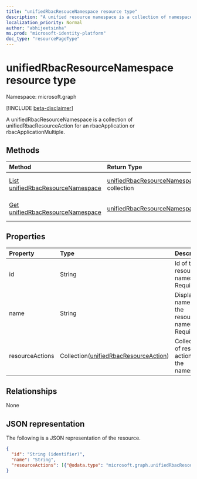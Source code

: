 ```yaml
---
title: "unifiedRbacResouceNamespace resource type"
description: "A unified resource namespace is a collection of namespaces for an RBAC application."
localization_priority: Normal
author: "abhijeetsinha"
ms.prod: "microsoft-identity-platform"
doc_type: "resourcePageType"
---
```


# unifiedRbacResourceNamespace resource type

Namespace: microsoft.graph

[!INCLUDE [beta-disclaimer](../../includes/beta-disclaimer.md)]

A unifiedRbacResourceNamespace is a collection of unifiedRbacResourceAction for an rbacApplication or rbacApplicationMultiple.

## Methods

| Method       | Return Type | Description |
|:-------------|:------------|:------------|
| [List unifiedRbacResourceNamespace](../api/unifiedrbacresourcenamespace-list.md) | [unifiedRbacResourceNamespace](unifiedrbacresourcenamespace.md) collection | Read a list of unifiedRbacResourceNamespace objects, and their properties. |
| [Get unifiedRbacResourceNamespace](../api/unifiedrbacresourcenamespace-get.md) | [unifiedRbacResourceNamespace](unifiedrbacresourcenamespace.md) | Read the properties of a unifiedRbacResourceNamespace object. |

## Properties

| Property     | Type        | Description |
|:-------------|:------------|:------------|
|id|String| Id of the resource namespace. Required. |
|name|String| Display name for the resource namespace. Required.|
|resourceActions|Collection([unifiedRbacResourceAction](unifiedrbacresourceaction.md))| Collection of resource actions in the namespace. |

## Relationships

None

## JSON representation

The following is a JSON representation of the resource.

<!-- {
  "blockType": "resource",
  "optionalProperties": [

  ],
  "@odata.type": "microsoft.graph.unifiedRbacResourceNamespace",
  "baseType": "",
  "keyProperty": "id"
}-->

```json
{
  "id": "String (identifier)",
  "name": "String",
  "resourceActions": [{"@odata.type": "microsoft.graph.unifiedRbacResourceAction"}],
}
```

<!-- uuid: 16cd6b66-4b1a-43a1-adaf-3a886856ed98
2019-02-04 14:57:30 UTC -->
<!-- {
  "type": "#page.annotation",
  "description": "unifiedRbacResourceNamespace resource",
  "keywords": "",
  "section": "documentation",
  "tocPath": ""
}-->
